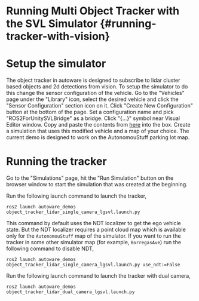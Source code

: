 Running Multi Object Tracker with the SVL Simulator {#running-tracker-with-vision}
===============================

# Setup the simulator
The object tracker in autoware is designed to subscribe to lidar cluster based objects and 2d detections from vision. To setup the simulator to do this change the sensor configuration of the vehicle. Go to the "Vehicles" page under the "Library" icon, select the desired vehicle and click the "Sensor Configuration" section icon on it. Click "Create New Configuration" button at the bottom of the page. Set a configuration name and pick "ROS2ForUnitySVLBridge" as a bridge. Click "{...}" symbol near Visual Editor window. Copy and paste the contents from [here](https://gitlab.com/autowarefoundation/autoware.auto/AutowareAuto/-/blob/master/src/perception/segmentation/ground_truth_detections/config/lgsvl-sensors-camera.json) into the box. Create a simulation that uses this modified vehicle and a map of your choice. The current demo is designed to work on the AutonomouStuff parking lot map.

# Running the tracker
Go to the "Simulations" page, hit the "Run Simulation" button on the browser window to start the simulation that was created at the beginning.

Run the following launch command to launch the tracker,
```
ros2 launch autoware_demos object_tracker_lidar_single_camera_lgsvl.launch.py
```

This command by default uses the NDT localizer to get the ego vehicle state. But the NDT localizer requires a point cloud map which is available only for the `AutonomouStuff` map of the simulator. If you want to run the tracker in some other simulator map (for example, `BorregasAve`) run the following command to disable NDT,
```
ros2 launch autoware_demos object_tracker_lidar_single_camera_lgsvl.launch.py use_ndt:=False
```

Run the following launch command to launch the tracker with dual camera,
```
ros2 launch autoware_demos object_tracker_lidar_dual_camera_lgsvl.launch.py
```
